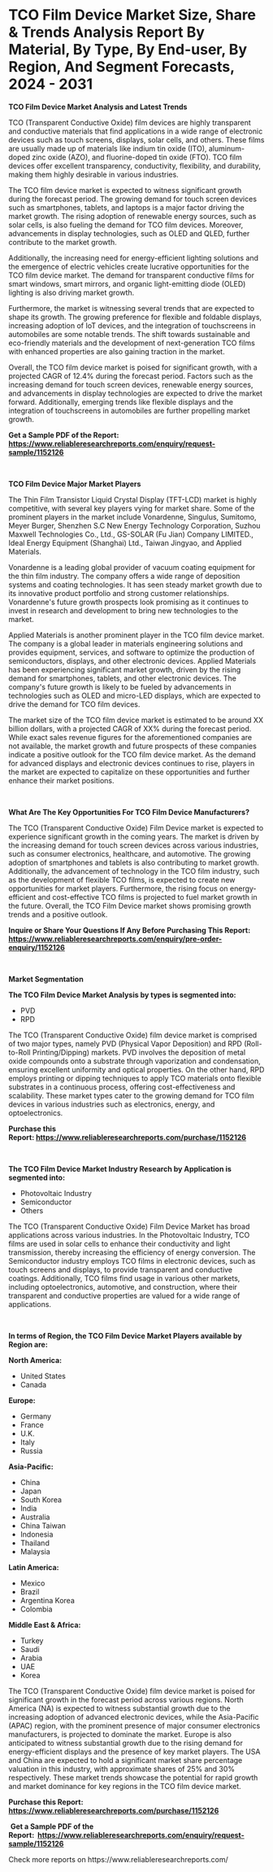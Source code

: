<p><h1>TCO Film Device Market Size, Share & Trends Analysis Report By Material, By Type, By End-user, By Region, And Segment Forecasts, 2024 - 2031</h1></p><p><strong>TCO Film Device Market Analysis and Latest Trends</strong></p>
<p><p>TCO (Transparent Conductive Oxide) film devices are highly transparent and conductive materials that find applications in a wide range of electronic devices such as touch screens, displays, solar cells, and others. These films are usually made up of materials like indium tin oxide (ITO), aluminum-doped zinc oxide (AZO), and fluorine-doped tin oxide (FTO). TCO film devices offer excellent transparency, conductivity, flexibility, and durability, making them highly desirable in various industries.</p><p>The TCO film device market is expected to witness significant growth during the forecast period. The growing demand for touch screen devices such as smartphones, tablets, and laptops is a major factor driving the market growth. The rising adoption of renewable energy sources, such as solar cells, is also fueling the demand for TCO film devices. Moreover, advancements in display technologies, such as OLED and QLED, further contribute to the market growth.</p><p>Additionally, the increasing need for energy-efficient lighting solutions and the emergence of electric vehicles create lucrative opportunities for the TCO film device market. The demand for transparent conductive films for smart windows, smart mirrors, and organic light-emitting diode (OLED) lighting is also driving market growth.</p><p>Furthermore, the market is witnessing several trends that are expected to shape its growth. The growing preference for flexible and foldable displays, increasing adoption of IoT devices, and the integration of touchscreens in automobiles are some notable trends. The shift towards sustainable and eco-friendly materials and the development of next-generation TCO films with enhanced properties are also gaining traction in the market.</p><p>Overall, the TCO film device market is poised for significant growth, with a projected CAGR of 12.4% during the forecast period. Factors such as the increasing demand for touch screen devices, renewable energy sources, and advancements in display technologies are expected to drive the market forward. Additionally, emerging trends like flexible displays and the integration of touchscreens in automobiles are further propelling market growth.</p></p>
<p><strong>Get a Sample PDF of the Report:&nbsp; <a href="https://www.reliableresearchreports.com/enquiry/request-sample/1152126">https://www.reliableresearchreports.com/enquiry/request-sample/1152126</a></strong></p>
<p>&nbsp;</p>
<p><strong>TCO Film Device Major Market Players</strong></p>
<p><p>The Thin Film Transistor Liquid Crystal Display (TFT-LCD) market is highly competitive, with several key players vying for market share. Some of the prominent players in the market include Vonardenne, Singulus, Sumitomo, Meyer Burger, Shenzhen S.C New Energy Technology Corporation, Suzhou Maxwell Technologies Co., Ltd., GS-SOLAR (Fu Jian) Company LIMITED., Ideal Energy Equipment (Shanghai) Ltd., Taiwan Jingyao, and Applied Materials.</p><p>Vonardenne is a leading global provider of vacuum coating equipment for the thin film industry. The company offers a wide range of deposition systems and coating technologies. It has seen steady market growth due to its innovative product portfolio and strong customer relationships. Vonardenne's future growth prospects look promising as it continues to invest in research and development to bring new technologies to the market.</p><p>Applied Materials is another prominent player in the TCO film device market. The company is a global leader in materials engineering solutions and provides equipment, services, and software to optimize the production of semiconductors, displays, and other electronic devices. Applied Materials has been experiencing significant market growth, driven by the rising demand for smartphones, tablets, and other electronic devices. The company's future growth is likely to be fueled by advancements in technologies such as OLED and micro-LED displays, which are expected to drive the demand for TCO film devices.</p><p>The market size of the TCO film device market is estimated to be around XX billion dollars, with a projected CAGR of XX% during the forecast period. While exact sales revenue figures for the aforementioned companies are not available, the market growth and future prospects of these companies indicate a positive outlook for the TCO film device market. As the demand for advanced displays and electronic devices continues to rise, players in the market are expected to capitalize on these opportunities and further enhance their market positions.</p></p>
<p>&nbsp;</p>
<p><strong>What Are The Key Opportunities For TCO Film Device Manufacturers?</strong></p>
<p><p>The TCO (Transparent Conductive Oxide) Film Device market is expected to experience significant growth in the coming years. The market is driven by the increasing demand for touch screen devices across various industries, such as consumer electronics, healthcare, and automotive. The growing adoption of smartphones and tablets is also contributing to market growth. Additionally, the advancement of technology in the TCO film industry, such as the development of flexible TCO films, is expected to create new opportunities for market players. Furthermore, the rising focus on energy-efficient and cost-effective TCO films is projected to fuel market growth in the future. Overall, the TCO Film Device market shows promising growth trends and a positive outlook.</p></p>
<p><strong>Inquire or Share Your Questions If Any Before Purchasing This Report: <a href="https://www.reliableresearchreports.com/enquiry/pre-order-enquiry/1152126">https://www.reliableresearchreports.com/enquiry/pre-order-enquiry/1152126</a></strong></p>
<p>&nbsp;</p>
<p><strong>Market Segmentation</strong></p>
<p><strong>The TCO Film Device Market Analysis by types is segmented into:</strong></p>
<p><ul><li>PVD</li><li>RPD</li></ul></p>
<p><p>The TCO (Transparent Conductive Oxide) film device market is comprised of two major types, namely PVD (Physical Vapor Deposition) and RPD (Roll-to-Roll Printing/Dipping) markets. PVD involves the deposition of metal oxide compounds onto a substrate through vaporization and condensation, ensuring excellent uniformity and optical properties. On the other hand, RPD employs printing or dipping techniques to apply TCO materials onto flexible substrates in a continuous process, offering cost-effectiveness and scalability. These market types cater to the growing demand for TCO film devices in various industries such as electronics, energy, and optoelectronics.</p></p>
<p><strong>Purchase this Report:&nbsp;<a href="https://www.reliableresearchreports.com/purchase/1152126">https://www.reliableresearchreports.com/purchase/1152126</a></strong></p>
<p>&nbsp;</p>
<p><strong>The TCO Film Device Market Industry Research by Application is segmented into:</strong></p>
<p><ul><li>Photovoltaic Industry</li><li>Semiconductor</li><li>Others</li></ul></p>
<p><p>The TCO (Transparent Conductive Oxide) Film Device Market has broad applications across various industries. In the Photovoltaic Industry, TCO films are used in solar cells to enhance their conductivity and light transmission, thereby increasing the efficiency of energy conversion. The Semiconductor industry employs TCO films in electronic devices, such as touch screens and displays, to provide transparent and conductive coatings. Additionally, TCO films find usage in various other markets, including optoelectronics, automotive, and construction, where their transparent and conductive properties are valued for a wide range of applications.</p></p>
<p>&nbsp;</p>
<p><strong>In terms of Region, the TCO Film Device Market Players available by Region are:</strong></p>
<p>
    <p> <strong> North America: </strong>
        <ul>
            <li>United States</li>
            <li>Canada</li>
        </ul>
        </p> 
    <p> <strong> Europe: </strong>
        <ul>
            <li>Germany</li>
            <li>France</li>
            <li>U.K.</li>
            <li>Italy</li>
            <li>Russia</li>
        </ul>
        </p> 
    <p> <strong> Asia-Pacific: </strong>
        <ul>
            <li>China</li>
            <li>Japan</li>
            <li>South Korea</li>
            <li>India</li>
            <li>Australia</li>
            <li>China Taiwan</li>
            <li>Indonesia</li>
            <li>Thailand</li>
            <li>Malaysia</li>
        </ul>
        </p> 
    <p> <strong> Latin America: </strong>
        <ul>
            <li>Mexico</li>
            <li>Brazil</li>
            <li>Argentina Korea</li>
            <li>Colombia</li>
        </ul>
        </p> 
    <p> <strong> Middle East & Africa: </strong>
        <ul>
            <li>Turkey</li>
            <li>Saudi</li>
            <li>Arabia</li>
            <li>UAE</li>
            <li>Korea</li>
        </ul>
    </p>
    </p>
<p><p>The TCO (Transparent Conductive Oxide) film device market is poised for significant growth in the forecast period across various regions. North America (NA) is expected to witness substantial growth due to the increasing adoption of advanced electronic devices, while the Asia-Pacific (APAC) region, with the prominent presence of major consumer electronics manufacturers, is projected to dominate the market. Europe is also anticipated to witness substantial growth due to the rising demand for energy-efficient displays and the presence of key market players. The USA and China are expected to hold a significant market share percentage valuation in this industry, with approximate shares of 25% and 30% respectively. These market trends showcase the potential for rapid growth and market dominance for key regions in the TCO film device market.</p></p>
<p><strong>Purchase this Report: <a href="https://www.reliableresearchreports.com/purchase/1152126">https://www.reliableresearchreports.com/purchase/1152126</a></strong></p>
<p>&nbsp;<strong>Get a Sample PDF of the Report:&nbsp;&nbsp;<a href="https://www.reliableresearchreports.com/enquiry/request-sample/1152126">https://www.reliableresearchreports.com/enquiry/request-sample/1152126</a></strong></p>
<p><strong></strong></p>
<p>Check more reports on https://www.reliableresearchreports.com/</p>